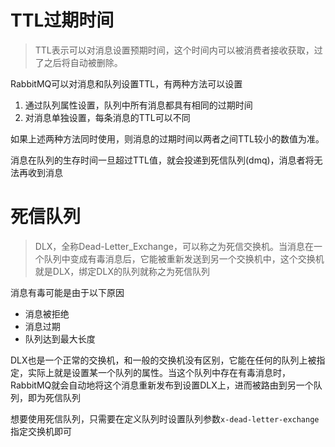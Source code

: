 # TTL过期时间

> TTL表示可以对消息设置预期时间，这个时间内可以被消费者接收获取，过了之后将自动被删除。

RabbitMQ可以对消息和队列设置TTL，有两种方法可以设置

1. 通过队列属性设置，队列中所有消息都具有相同的过期时间
2. 对消息单独设置，每条消息的TTL可以不同

如果上述两种方法同时使用，则消息的过期时间以两者之间TTL较小的数值为准。

消息在队列的生存时间一旦超过TTL值，就会投递到死信队列(dmq)，消息者将无法再收到消息



# 死信队列

> DLX，全称Dead-Letter_Exchange，可以称之为死信交换机。当消息在一个队列中变成有毒消息后，它能被重新发送到另一个交换机中，这个交换机就是DLX，绑定DLX的队列就称之为死信队列

消息有毒可能是由于以下原因

* 消息被拒绝
* 消息过期
* 队列达到最大长度

DLX也是一个正常的交换机，和一般的交换机没有区别，它能在任何的队列上被指定，实际上就是设置某一个队列的属性。当这个队列中存在有毒消息时，RabbitMQ就会自动地将这个消息重新发布到设置DLX上，进而被路由到另一个队列，即为死信队列

想要使用死信队列，只需要在定义队列时设置队列参数`x-dead-letter-exchange`指定交换机即可